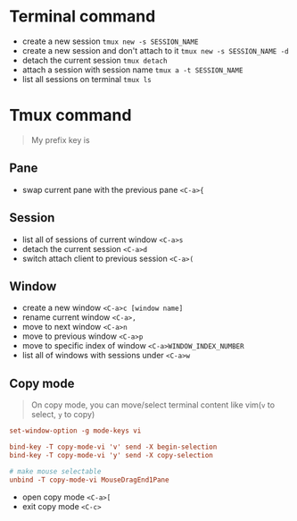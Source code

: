 # Terminal command

- create a new session `tmux new -s SESSION_NAME`
- create a new session and don't attach to it `tmux new -s SESSION_NAME -d`
- detach the current session `tmux detach`
- attach a session with session name `tmux a -t SESSION_NAME`
- list all sessions on terminal `tmux ls`


# Tmux command

> My prefix key is <C-a>


## Pane

- swap current pane with the previous pane `<C-a>{`


## Session

- list all of sessions of current window `<C-a>s`
- detach the current session `<C-a>d`
- switch attach client to previous session `<C-a>(`


## Window

- create a new window `<C-a>c [window name]`
- rename current window `<C-a>,`
- move to next window `<C-a>n`
- move to previous window `<C-a>p`
- move to specific index of window `<C-a>WINDOW_INDEX_NUMBER`
- list all of windows with sessions under `<C-a>w`


## Copy mode

> On copy mode, you can move/select terminal content like vim(`v` to select, `y` to copy)

```conf
set-window-option -g mode-keys vi

bind-key -T copy-mode-vi 'v' send -X begin-selection
bind-key -T copy-mode-vi 'y' send -X copy-selection

# make mouse selectable
unbind -T copy-mode-vi MouseDragEnd1Pane
```

- open copy mode `<C-a>[`
- exit copy mode `<C-c>`
